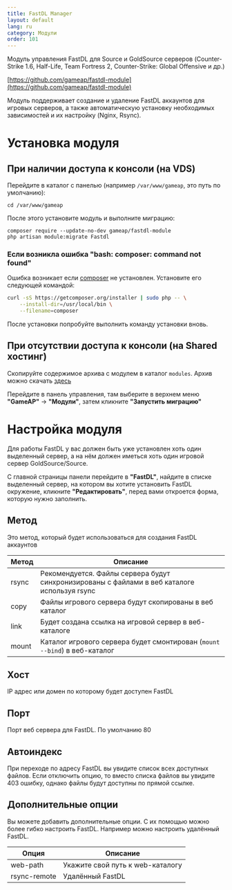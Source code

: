 ```yaml
---
title: FastDL Manager
layout: default
lang: ru
category: Модули
order: 101
---
```


Модуль управления FastDL для Source и GoldSource серверов (Counter-Strike 1.6, Half-Life, Team Fortress 2, 
Counter-Strike: Global Offensive и др.)

[https://github.com/gameap/fastdl-module](https://github.com/gameap/fastdl-module)

Модуль поддерживает создание и удаление FastDL аккаунтов для игровых серверов, а также
автоматическую установку необходимых зависимостей и их настройку (Nginx, Rsync).

# Установка модуля

## При наличии доступа к консоли (на VDS)

Перейдите в каталог с панелью (например `/var/www/gameap`, это путь по умолчанию):
```
cd /var/www/gameap
```

После этого установите модуль и выполните миграцию:
```
composer require --update-no-dev gameap/fastdl-module
php artisan module:migrate Fastdl
```

### Если возникла ошибка "bash: composer: command not found"

Ошибка возникает если [composer](https://getcomposer.org/) не установлен. Установите его следующей командой:

```bash
curl -sS https://getcomposer.org/installer | sudo php -- \
    --install-dir=/usr/local/bin \
    --filename=composer
```

После установки попробуйте выполнить команду установки вновь.

## При отсутствии доступа к консоли (на Shared хостинг)

Скопируйте содержимое архива с модулем в каталог `modules`. Архив можно скачать [здесь](https://github.com/gameap/fastdl-module/archive/master.zip)

Перейдите в панель управления, там выберите в верхнем меню **"GameAP"** -> **"Модули"**, затем кликните **"Запустить миграцию"**

# Настройка модуля

Для работы FastDL у вас должен быть уже установлен хоть один выделенный сервер, а 
на нём должен иметься хоть один игровой сервер GoldSource/Source.

С главной страницы панели перейдите в **"FastDL"**, найдите в списке выделенный сервер, на котором вы хотите установить
FastDL окружение, кликните **"Редактировать"**, перед вами откроется форма, которую нужно заполнить.

## Метод

Это метод, который будет использоваться для создания FastDL аккаунтов

| Метод  | Описание                                  |
| ------ | ----------------------------------------- |
| rsync  | Рекомендуется. Файлы сервера будут синхронизированы с файлами в веб каталоге используя rsync
| copy   | Файлы игрового сервера будут скопированы в веб каталог
| link   | Будет создана ссылка на игровой сервер в веб-каталоге
| mount  | Каталог игрового сервера будет смонтирован (`mount --bind`) в веб-каталог 

## Хост

IP адрес или домен по которому будет доступен FastDL

## Порт

Порт веб сервера для FastDL. По умолчанию 80

## Автоиндекс

При переходе по адресу FastDL вы увидите список всех доступных файлов. 
Если отключить опцию, то вместо списка файлов вы увидите 403 ошибку, однако файлы будут доступны по прямой ссылке.

## Дополнительные опции

Вы можете добавить дополнительные опции. С их помощью можно более гибко настроить FastDL. 
Например можно настроить удалённый FastDL.

| Опция         | Описание                                  |
| ------------- | ----------------------------------------- |
| web-path      | Укажите свой путь к web-каталогу
| rsync-remote  | Удалённый FastDL